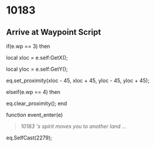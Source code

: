 # 10183


## Arrive at Waypoint Script

if(e.wp == 3) then


local xloc = e.self:GetX();


local yloc = e.self:GetY();


eq.set_proximity(xloc - 45, xloc + 45, yloc - 45, yloc + 45);

elseif(e.wp == 4) then


eq.clear_proximity();
end
 
function event_enter(e)

>*10183 's spirit moves you to another land ...*

eq.SelfCast(2279);